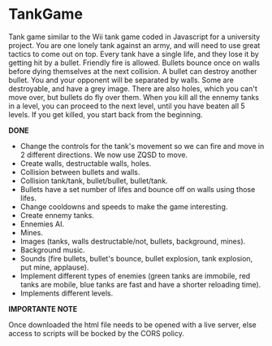 # TankGame
Tank game similar to the Wii tank game coded in Javascript for a university project. You are one lonely tank against an army, and will need to use great tactics to come out on top.
Every tank have a single life, and they lose it by getting hit by a bullet. Friendly fire is allowed. Bullets bounce once on walls before dying themselves at the next collision. A bullet can destroy another bullet.
You and your opponent will be separated by walls. Some are destroyable, and have a grey image. There are also holes, which you can't move over, but bullets do fly over them.
When you kill all the ennemy tanks in a level, you can proceed to the next level, until you have beaten all 5 levels. If you get killed, you start back from the beginning.

**DONE**

- Change the controls for the tank's movement so we can fire and move in 2 different directions. We now use ZQSD to move.
- Create walls, destructable walls, holes.
- Collision between bullets and walls.
- Collision tank/tank, bullet/bullet, bullet/tank.
- Bullets have a set number of lifes and bounce off on walls using those lifes.
- Change cooldowns and speeds to make the game interesting.
- Create ennemy tanks.
- Ennemies AI.
- Mines.
- Images (tanks, walls destructable/not, bullets, background, mines).
- Background music.
- Sounds (fire bullets, bullet's bounce, bullet explosion, tank explosion, put mine, applause).
- Implement different types of enemies (green tanks are immobile, red tanks are mobile, blue tanks are fast and have a shorter reloading time).
- Implements different levels.

**IMPORTANTE NOTE**

Once downloaded the html file needs to be opened with a live server, else access to scripts will be bocked by the CORS policy.

